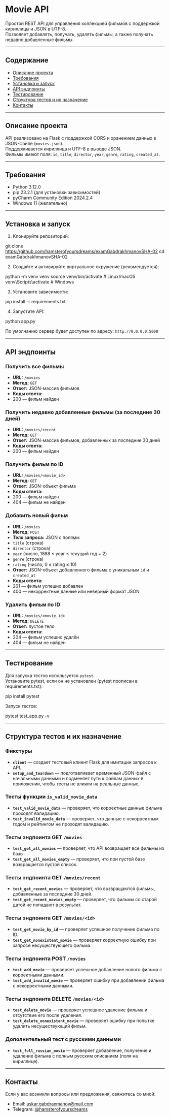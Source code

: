 # Movie API

Простой REST API для управления коллекцией фильмов с поддержкой кириллицы и JSON в UTF-8.  
Позволяет добавлять, получать, удалять фильмы, а также получать недавно добавленные фильмы.

---

## Содержание

- [Описание проекта](#описание-проекта)  
- [Требования](#требования)  
- [Установка и запуск](#установка-и-запуск)  
- [API эндпоинты](#api-эндпоинты)  
- [Тестирование](#тестирование)  
- [Структура тестов и их назначение](#структура-тестов-и-их-назначение)  
- [Контакты](#контакты)  

---

## Описание проекта

API реализовано на Flask с поддержкой CORS и хранением данных в JSON-файле (`movies.json`).  
Поддерживается кириллица и UTF-8 в выводе JSON.  
Фильмы имеют поля: `id`, `title`, `director`, `year`, `genre`, `rating`, `created_at`.

---

## Требования

- Python 3.12.0  
- pip 23.2.1 (для установки зависимостей)  
- pyCharm Community Edition 2024.2.4
- Windows 11 (желательно) 

---

## Установка и запуск

1. Клонируйте репозиторий:

git clone https://github.com/hamsterofyoursdreams/examGabdrakhmanovSHA-02
cd examGabdrakhmanovSHA-02

2. Создайте и активируйте виртуальное окружение (рекомендуется):

python -m venv venv
source venv/bin/activate # Linux/macOS
venv\Scripts\activate # Windows

3. Установите зависимости:

pip install -r requirements.txt

4. Запустите API:

python app.py

По умолчанию сервер будет доступен по адресу: `http://0.0.0.0:5000`

---

## API эндпоинты

### Получить все фильмы

- **URL:** `/movies`  
- **Метод:** `GET`
- **Ответ:** JSON-массив фильмов
- **Коды ответа:**  
- 200 — фильм найден

### Получить недавно добавленные фильмы (за последние 30 дней)

- **URL:** `/movies/recent`  
- **Метод:** `GET`
- **Ответ:** JSON-массив фильмов, добавленных за последние 30 дней
- **Коды ответа:**  
- 200 — фильм найден

### Получить фильм по ID

- **URL:** `/movies/<movie_id>`  
- **Метод:** `GET`  
- **Ответ:** JSON-объект фильма  
- **Коды ответа:**  
- 200 — фильм найден  
- 404 — фильм не найден  

### Добавить новый фильм

- **URL:** `/movies`  
- **Метод:** `POST`  
- **Тело запроса:** JSON с полями:  
- `title` (строка)  
- `director` (строка)  
- `year` (число, 1888 ≤ year ≤ текущий год + 2)  
- `genre` (строка)  
- `rating` (число, 0 ≤ rating ≤ 10)  
- **Ответ:** JSON-объект добавленного фильма с уникальным `id` и `created_at`  
- **Коды ответа:**  
- 201 — фильм успешно добавлен  
- 400 — некорректные данные или неверный формат JSON

### Удалить фильм по ID

- **URL:** `/movies/<movie_id>`  
- **Метод:** `DELETE`  
- **Ответ:** пустое тело  
- **Коды ответа:**  
- 204 — фильм успешно удалён  
- 404 — фильм не найден

---

## Тестирование

Для запуска тестов используется `pytest`.  
Установите pytest, если он не установлен (pytest прописан в requirements.txt):

pip install pytest

Запуск тестов:

pytest test_app.py -v

---

## Структура тестов и их назначение

### Фикстуры

- **`client`** — создает тестовый клиент Flask для имитации запросов к API.  
- **`setup_and_teardown`** — подготавливает временный JSON-файл с начальными данными и подменяет пути к файлам данных в приложении, чтобы тесты не влияли на реальные данные.

### Тесты функции `is_valid_movie_data`

- **`test_valid_movie_data`** — проверяет, что корректные данные фильма проходят валидацию.  
- **`test_invalid_movie_data`** — проверяет, что данные с некорректным годом и рейтингом не проходят валидацию.

### Тесты эндпоинта GET `/movies`

- **`test_get_all_movies`** — проверяет, что API возвращает все фильмы из базы.  
- **`test_get_all_movies_empty`** — проверяет, что при пустой базе возвращается пустой список.

### Тесты эндпоинта GET `/movies/recent`

- **`test_get_recent_movies`** — проверяет, что возвращаются фильмы, добавленные за последние 30 дней.  
- **`test_get_recent_movies_empty`** — проверяет, что фильмы со старой датой не попадают в результат.

### Тесты эндпоинта GET `/movies/<id>`

- **`test_get_movie_by_id`** — проверяет успешное получение фильма по ID.  
- **`test_get_nonexistent_movie`** — проверяет корректную ошибку при запросе несуществующего фильма.

### Тесты эндпоинта POST `/movies`

- **`test_add_movie`** — проверяет успешное добавление нового фильма с корректными данными.  
- **`test_add_invalid_movie`** — проверяет ошибку при добавлении фильма с некорректными данными.

### Тесты эндпоинта DELETE `/movies/<id>`

- **`test_delete_movie`** — проверяет успешное удаление фильма и отсутствие его после удаления.  
- **`test_delete_nonexistent_movie`** — проверяет ошибку при попытке удалить несуществующий фильм.

### Дополнительный тест с русскими данными

- **`test_full_russian_movie`** — проверяет добавление, получение и удаление фильма с полным русским описанием (поля на кириллице).

---

## Контакты

Если у вас возникли вопросы или предложения, свяжитесь со мной:  

- Email: askar.gabdraxmanov@mail.com  
- Telegram: [@hamsterofyoursdreams](https://t.me/username)  
